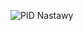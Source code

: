 ![PID Nastawy](https://user-images.githubusercontent.com/44371092/74173390-52d52e80-4c32-11ea-8e84-d01c2656b994.gif)
